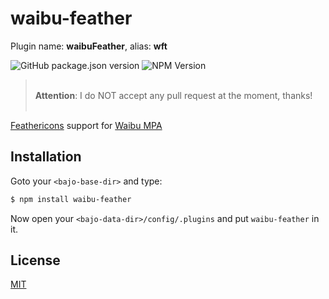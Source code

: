 # waibu-feather

Plugin name: **waibuFeather**, alias: **wft**

![GitHub package.json version](https://img.shields.io/github/package-json/v/ardhi/waibu-feather) ![NPM Version](https://img.shields.io/npm/v/waibu-feather)

> <br />**Attention**: I do NOT accept any pull request at the moment, thanks!<br /><br />

[Feathericons](https://github.com/feathericons/feather) support for [Waibu MPA](https://github.com/ardhi/waibu-mpa)

## Installation

Goto your ```<bajo-base-dir>``` and type:

```bash
$ npm install waibu-feather
```

Now open your ```<bajo-data-dir>/config/.plugins``` and put ```waibu-feather``` in it.

## License

[MIT](LICENSE)